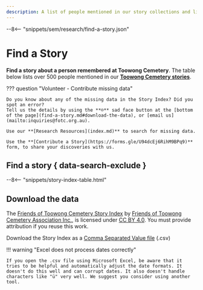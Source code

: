 ```yaml
---
description: A list of people mentioned in our story collections and links to their individual stories 
---
```


--8<-- "snippets/sem/research/find-a-story.json"

# Find a Story 

**Find a story about a person remembered at Toowong Cemetery**. The table below lists over 500 people mentioned in our **[Toowong Cemetery stories](../stories/index.md)**. 

??? question "Volunteer - Contribute missing data"

    Do you know about any of the missing data in the Story Index? Did you spot an error? 
    Tell us the details by using the **☹︎** sad face button at the [bottom of the page](find-a-story.md#download-the-data), or [email us](mailto:inquiries@fotc.org.au). 

    Use our **[Research Resources](index.md)** to search for missing data.
    
    Use the **[Contribute a Story](https://forms.gle/U94dcEj6RihM9BPq9)** form, to share your discoveries with us.

<!-- 
??? directions "How to use the Index" 

    - Sort the table by clicking a column name.
    - The Last Name links to the person's story which may include information beyond what is shown in the self-guided walk. Not everyone has link to their own page yet.
    - Also known as names are shown in *italics* in brackets. 
    - Dates are formatted as yyyy-mm-dd (year, month, day) to help with sorting. Where a year, month or day is unknown, a placeholder value of "yyyy", "mm", or "dd" is used.
    - Location is in the Portion-Section-Grave format.
        - Where a Grave number is unknown, a placeholder value of "gg" is used. 
        - Learn more about **[finding graves at Toowong Cemetery](../research/find-a-grave.md)**.
-->

## Find a story { data-search-exclude }

--8<-- "snippets/story-index-table.html"

## Download the data

The [Friends of Toowong Cemetery Story Index](find-a-story.md) by [Friends of Toowong Cemetery Association Inc.](../index.md), is licensed under [CC BY 4.0](https://creativecommons.org/licenses/by/4.0/). You must provide attribution if you reuse this work.

Download the Story Index as a <a href="../../assets/data/story-index.csv" download>Comma Separated Value file</a> (.csv) 

!!! warning "Excel does not process dates correctly"

    If you open the .csv file using Microsoft Excel, be aware that it tries to be helpful and automatically adjust the date formats. It doesn't do this well and can corrupt dates. It also doesn't handle characters like "ü" very well. We suggest you consider using another tool.
    
<!--
or [Tabular Data Package](../assets/data/story-index.zip) (.zip). 
-->
